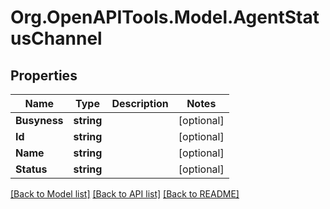 # Org.OpenAPITools.Model.AgentStatusChannel
## Properties

Name | Type | Description | Notes
------------ | ------------- | ------------- | -------------
**Busyness** | **string** |  | [optional] 
**Id** | **string** |  | [optional] 
**Name** | **string** |  | [optional] 
**Status** | **string** |  | [optional] 

[[Back to Model list]](../README.md#documentation-for-models) [[Back to API list]](../README.md#documentation-for-api-endpoints) [[Back to README]](../README.md)

